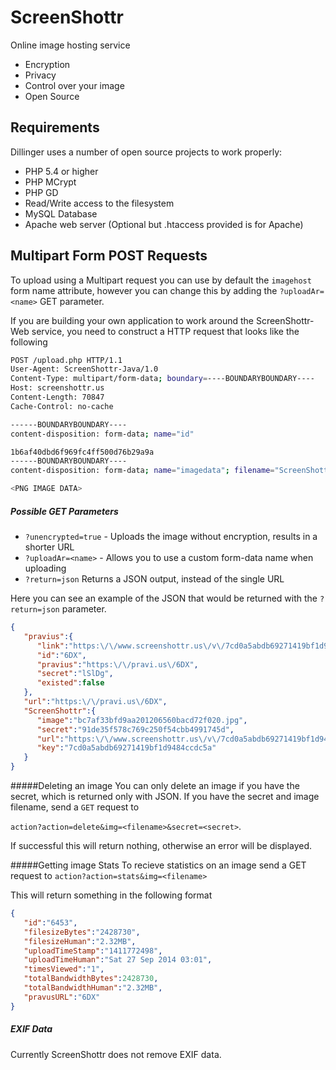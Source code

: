 ScreenShottr
=========

Online image hosting service

  - Encryption
  - Privacy
  - Control over your image
  - Open Source


Requirements
-----------

Dillinger uses a number of open source projects to work properly:

* PHP 5.4 or higher
* PHP MCrypt
* PHP GD
* Read/Write access to the filesystem
* MySQL Database
* Apache web server (Optional but .htaccess provided is for Apache)

Multipart Form POST Requests
--------------

To upload using a Multipart request you can use by default the `imagehost` form name attribute, however you can change this by adding the `?uploadAr=<name>` GET parameter. 


If you are building your own application to work around the ScreenShottr-Web service, you need to construct a HTTP request that looks like the following
```sh
POST /upload.php HTTP/1.1
User-Agent: ScreenShottr-Java/1.0
Content-Type: multipart/form-data; boundary=----BOUNDARYBOUNDARY----
Host: screenshottr.us
Content-Length: 70847
Cache-Control: no-cache

------BOUNDARYBOUNDARY----
content-disposition: form-data; name="id"

1b6af40dbd6f969fc4ff500d76b29a9a
------BOUNDARYBOUNDARY----
content-disposition: form-data; name="imagedata"; filename="ScreenShottr"

<PNG IMAGE DATA>
```
##### Possible GET Parameters

* `?unencrypted=true` - Uploads the image without encryption, results in a shorter URL
* `?uploadAr=<name>` - Allows you to use a custom form-data name when uploading
* `?return=json` Returns a JSON output, instead of the single URL

Here you can see an example of the JSON that would be returned with the `?return=json` parameter.
```json
{
   "pravius":{
      "link":"https:\/\/www.screenshottr.us\/v\/7cd0a5abdb69271419bf1d9484ccdc5a\/bc7af33bfd9aa201206560bacd72f020.jpg",
      "id":"6DX",
      "pravius":"https:\/\/pravi.us\/6DX",
      "secret":"lSlDg",
      "existed":false
   },
   "url":"https:\/\/pravi.us\/6DX",
   "ScreenShottr":{
      "image":"bc7af33bfd9aa201206560bacd72f020.jpg",
      "secret":"91de35f578c769c250f54cbb4991745d",
      "url":"https:\/\/www.screenshottr.us\/v\/7cd0a5abdb69271419bf1d9484ccdc5a\/bc7af33bfd9aa201206560bacd72f020.jpg",
      "key":"7cd0a5abdb69271419bf1d9484ccdc5a"
   }
}
```

#####Deleting an image
You can only delete an image if you have the secret, which is returned only with JSON. If you have the secret and image filename, send a `GET` request to

`action?action=delete&img=<filename>&secret=<secret>`.

If successful this will return nothing, otherwise an error will be displayed.

#####Getting image Stats
To recieve statistics on an image send a GET request to
`action?action=stats&img=<filename>`

This will return something in the following format

```json
{
   "id":"6453",
   "filesizeBytes":"2428730",
   "filesizeHuman":"2.32MB",
   "uploadTimeStamp":"1411772498",
   "uploadTimeHuman":"Sat 27 Sep 2014 03:01",
   "timesViewed":"1",
   "totalBandwidthBytes":2428730,
   "totalBandwidthHuman":"2.32MB",
   "pravusURL":"6DX"
}
```

##### EXIF Data
Currently ScreenShottr does not remove EXIF data.
